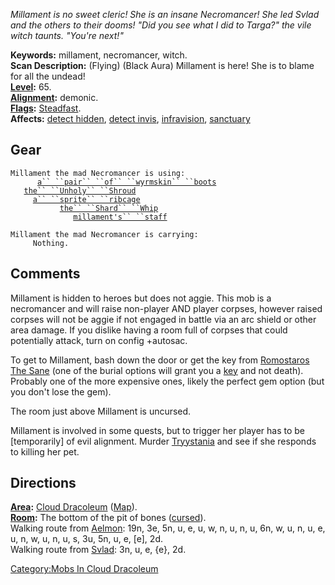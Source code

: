 *Millament is no sweet cleric! She is an insane Necromancer! She led
Svlad and the others to their dooms! "Did you see what I did to Targa?"
the vile witch taunts. "You're next!"*

**Keywords:** millament, necromancer, witch.  
**Scan Description:** (Flying) (Black Aura) Millament is here! She is to
blame for all the undead!  
**[Level](Level "wikilink"):** 65.  
**[Alignment](Alignment "wikilink"):** demonic.  
**[Flags](:Category:_Mob_Types "wikilink"):** [
Steadfast](Sentinel_Mobs "wikilink").  
**Affects:** [detect hidden](Detect_Hidden "wikilink"), [detect
invis](Detect_Invis "wikilink"), [infravision](Infravision "wikilink"),
[sanctuary](Sanctuary "wikilink")  

## Gear

`Millament the mad Necromancer is using:`  
<worn on feet>`      `[`a`` ``pair`` ``of`` ``wyrmskin`` ``boots`](Pair_Of_Wyrmskin_Boots "wikilink")  
<worn about body>`   `[`the`` ``Unholy`` ``Shroud`](Unholy_Shroud "wikilink")  
<worn on wrist>`     `[`a`` ``sprite`` ``ribcage`](Sprite_Ribcage "wikilink")  
<wielded>`           `[`the`` ``Shard`` ``Whip`](Shard_Whip "wikilink")  
<held>`              `[`millament's`` ``staff`](Millament's_Staff "wikilink")

`Millament the mad Necromancer is carrying:`  
`     Nothing.`

## Comments

Millament is hidden to heroes but does not aggie. This mob is a
necromancer and will raise non-player AND player corpses, however raised
corpses will not be aggie if not engaged in battle via an arc shield or
other area damage. If you dislike having a room full of corpses that
could potentially attack, turn on config +autosac.

To get to Millament, bash down the door or get the key from [Romostaros
The Sane](Romostaros_The_Sane "wikilink") (one of the burial options
will grant you a [key](Crystal_Skull_Key "wikilink") and not death).
Probably one of the more expensive ones, likely the perfect gem option
(but you don't lose the gem).

The room just above Millament is uncursed.

Millament is involved in some quests, but to trigger her player has to
be \[temporarily\] of evil alignment. Murder
[Tryystania](Tryystania "wikilink") and see if she responds to killing
her pet.

## Directions

**[Area](:Category:_Areas "wikilink"):** [ Cloud
Dracoleum](:Category:_Cloud_Dracoleum "wikilink")
([Map](Cloud_Dracoleum_Map "wikilink")).  
**[Room](:Category:_Rooms "wikilink"):** The bottom of the pit of bones
([cursed](Cursed_Rooms "wikilink")).  
Walking route from [Aelmon](Aelmon "wikilink"): 19n, 3e, 5n, u, e, u, w,
n, u, n, u, 6n, w, u, n, u, e, u, n, w, u, n, u, s, 3u, 5n, u, e, \[e\],
2d.  
Walking route from [Svlad](Svlad_The_Very_Burly "wikilink"): 3n, u, e,
{e}, 2d.  

[Category:Mobs In Cloud
Dracoleum](Category:Mobs_In_Cloud_Dracoleum "wikilink")
